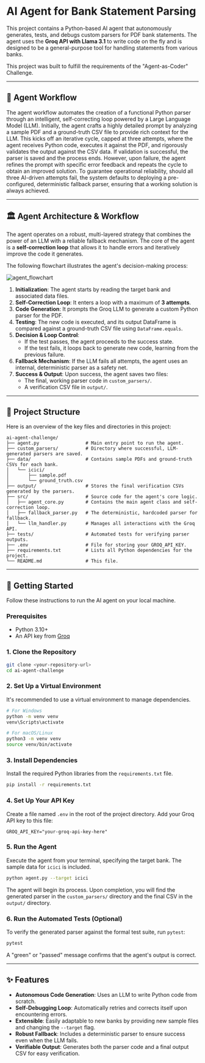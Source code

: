 # AI Agent for Bank Statement Parsing

This project contains a Python-based AI agent that autonomously generates, tests, and debugs custom parsers for PDF bank statements. The agent uses the **Groq API with Llama 3.1** to write code on the fly and is designed to be a general-purpose tool for handling statements from various banks.

This project was built to fulfill the requirements of the "Agent-as-Coder" Challenge.

---
## 📝 Agent Workflow

The agent workflow automates the creation of a functional Python parser through an intelligent, self-correcting loop powered by a Large Language Model (LLM). Initially, the agent crafts a highly detailed prompt by analyzing a sample PDF and a ground-truth CSV file to provide rich context for the LLM. This kicks off an iterative cycle, capped at three attempts, where the agent receives Python code, executes it against the PDF, and rigorously validates the output against the CSV data. If validation is successful, the parser is saved and the process ends. However, upon failure, the agent refines the prompt with specific error feedback and repeats the cycle to obtain an improved solution. To guarantee operational reliability, should all three AI-driven attempts fail, the system defaults to deploying a pre-configured, deterministic fallback parser, ensuring that a working solution is always achieved.

---
## 🏛️ Agent Architecture & Workflow

The agent operates on a robust, multi-layered strategy that combines the power of an LLM with a reliable fallback mechanism. The core of the agent is a **self-correction loop** that allows it to handle errors and iteratively improve the code it generates.

The following flowchart illustrates the agent's decision-making process:

![agent_flowchart](https://github.com/user-attachments/assets/43172169-df0b-4c51-a1a1-22d6bee1d6fb)


1.  **Initialization**: The agent starts by reading the target bank and associated data files.
2.  **Self-Correction Loop**: It enters a loop with a maximum of **3 attempts**.
3.  **Code Generation**: It prompts the Groq LLM to generate a custom Python parser for the PDF.
4.  **Testing**: The new code is executed, and its output DataFrame is compared against a ground-truth CSV file using `DataFrame.equals`.
5.  **Decision & Loop Control**:
    * If the test passes, the agent proceeds to the success state.
    * If the test fails, it loops back to generate new code, learning from the previous failure.
6.  **Fallback Mechanism**: If the LLM fails all attempts, the agent uses an internal, deterministic parser as a safety net.
7.  **Success & Output**: Upon success, the agent saves two files:
    * The final, working parser code in `custom_parsers/`.
    * A verification CSV file in `output/`.

---
## 📁 Project Structure

Here is an overview of the key files and directories in this project:

```
ai-agent-challenge/
├── agent.py                 # Main entry point to run the agent.
├── custom_parsers/          # Directory where successful, LLM-generated parsers are saved.
├── data/                    # Contains sample PDFs and ground-truth CSVs for each bank.
│   └── icici/
│       ├── sample.pdf
│       └── ground_truth.csv
├── output/                  # Stores the final verification CSVs generated by the parsers.
├── src/                     # Source code for the agent's core logic.
│   ├── agent_core.py        # Contains the main agent class and self-correction loop.
│   ├── fallback_parser.py   # The deterministic, hardcoded parser for fallback.
│   └── llm_handler.py       # Manages all interactions with the Groq API.
├── tests/                   # Automated tests for verifying parser outputs.
├── .env                     # File for storing your GROQ_API_KEY.
├── requirements.txt         # Lists all Python dependencies for the project.
└── README.md                # This file.
```

---
## 🚀 Getting Started

Follow these instructions to run the AI agent on your local machine.

### Prerequisites

* Python 3.10+
* An API key from [Groq](https://console.groq.com/keys)

### 1. Clone the Repository

```bash
git clone <your-repository-url>
cd ai-agent-challenge
```

### 2. Set Up a Virtual Environment

It's recommended to use a virtual environment to manage dependencies.

```bash
# For Windows
python -m venv venv
venv\Scripts\activate

# For macOS/Linux
python3 -m venv venv
source venv/bin/activate
```

### 3. Install Dependencies

Install the required Python libraries from the `requirements.txt` file.

```bash
pip install -r requirements.txt
```

### 4. Set Up Your API Key

Create a file named `.env` in the root of the project directory. Add your Groq API key to this file:

```
GROQ_API_KEY="your-groq-api-key-here"
```

### 5. Run the Agent

Execute the agent from your terminal, specifying the target bank. The sample data for `icici` is included.

```bash
python agent.py --target icici
```

The agent will begin its process. Upon completion, you will find the generated parser in the `custom_parsers/` directory and the final CSV in the `output/` directory.

### 6. Run the Automated Tests (Optional)

To verify the generated parser against the formal test suite, run `pytest`:

```bash
pytest
```

A "green" or "passed" message confirms that the agent's output is correct.

---
## ✨ Features

* **Autonomous Code Generation**: Uses an LLM to write Python code from scratch.
* **Self-Debugging Loop**: Automatically retries and corrects itself upon encountering errors.
* **Extensible**: Easily adaptable to new banks by providing new sample files and changing the `--target` flag.
* **Robust Fallback**: Includes a deterministic parser to ensure success even when the LLM fails.
* **Verifiable Output**: Generates both the parser code and a final output CSV for easy verification.
